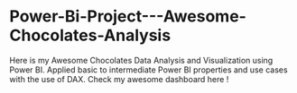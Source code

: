 # Power-Bi-Project---Awesome-Chocolates-Analysis
Here is  my Awesome Chocolates Data Analysis and Visualization using Power BI.  Applied basic to intermediate Power BI properties and use cases with the use of DAX. Check my awesome dashboard here ! 
